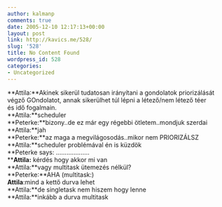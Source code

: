 ```yaml
---
author: kalmanp
comments: true
date: 2005-12-10 12:17:13+00:00
layout: post
link: http://kavics.me/528/
slug: '528'
title: No Content Found
wordpress_id: 528
categories:
- Uncategorized
---
```





**Attila:**Akinek sikerül tudatosan irányítani a gondolatok priorizálását  
végző GOndolatot, annak sikerülhet túl lépni a létező/nem létező téer   
és idő fogalmain.  
**Attila:**scheduler  
**Peterke:**bizony..de ez már egy régebbi ötletem..mondjuk szerdai  
**Attila:**jah  
**Peterke:**az maga a megvilágosodás..mikor nem PRIORIZÁLSZ  
**Attila:**scheduler problémával én is küzdök  
**Peterke says: ...................  
****Attila:** kérdés hogy akkor mi van   
**Attila:**vagy multitask ütemezés nélkül?  
**Peterke:**AHA (multitask:)  
**Attila**:mind a kettő durva lehet  
**Attila:**de singletask nem hiszem hogy lenne  
**Attila:**inkább a durva multitask
